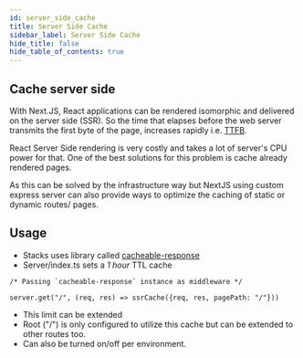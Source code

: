 ```yaml
---
id: server_side_cache
title: Server Side Cache
sidebar_label: Server Side Cache
hide_title: false
hide_table_of_contents: true
---
```


## Cache server side

With Next.JS, React applications can be rendered isomorphic and delivered on the
server side (SSR). So the time that elapses before the web server transmits the
first byte of the page, increases rapidly i.e.
[TTFB](https://developers.google.com/web/tools/lighthouse/audits/ttfb).

React Server Side rendering is very costly and takes a lot of server's CPU power
for that. One of the best solutions for this problem is cache already rendered
pages.

As this can be solved by the infrastructure way but NextJS using custom express
server can also provide ways to optimize the caching of static or dynamic
routes/ pages.

## Usage

- Stacks uses library called
  [cacheable-response](https://www.npmjs.com/package/cacheable-response)
- Server/index.ts sets a _1 hour_ TTL cache

```JS
/* Passing `cacheable-response` instance as middleware */

server.get("/", (req, res) => ssrCache({req, res, pagePath: "/"}))
```

- This limit can be extended
- Root ("/") is only configured to utilize this cache but can be extended to
  other routes too.
- Can also be turned on/off per environment.
